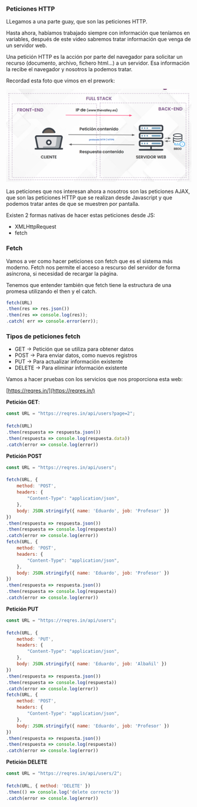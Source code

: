### Peticiones HTTP

LLegamos a una parte guay, que son las peticiones HTTP. 

Hasta ahora, habíamos trabajado siempre con información que teníamos en variables, después de este video sabremos tratar información que venga de un servidor web.

Una petición HTTP es la acción por parte del navegador para solicitar un recurso (documento, archivo, fichero html…) a un servidor. Esa información la recibe el navegador y nosotros la podemos tratar.

Recordad esta foto que vimos en el prework:

![http](recursos/Untitled%202.png)

Las peticiones que nos interesan ahora a nosotros son las peticiones AJAX, que son las peticiones HTTP que se realizan desde Javascript y que podemos tratar antes de que se muestren por pantalla. 

Existen 2 formas nativas de hacer estas peticiones desde JS:

- XMLHttpRequest
- fetch


### Fetch

Vamos a ver como hacer peticiones con fetch que es el sistema más moderno. Fetch nos permite el acceso a rescurso del servidor de forma asíncrona, si necesidad de recargar la página.

Tenemos que entender también que fetch tiene la estructura de una promesa utilizando el then y el catch.


```jsx
fetch(URL)
.then(res => res.json())
.then(res => console.log(res));
.catch( err => console.error(err));
```

### Tipos de peticiones fetch

- GET → Petición que se utiliza para obtener datos
- POST → Para enviar datos, como nuevos registros
- PUT → Para actualizar información existente
- DELETE → Para eliminar información existente

 

Vamos a hacer pruebas con los servicios que nos proporciona esta web:

[https://reqres.in/](https://reqres.in/)

**Petición GET**:


```jsx
const URL = "https://reqres.in/api/users?page=2";

fetch(URL)
.then(respuesta => respuesta.json())
.then(respuesta => console.log(respuesta.data))
.catch(error => console.log(error))
```


**Petición POST**


```jsx
const URL = "https://reqres.in/api/users";

fetch(URL, {
    method: 'POST',
    headers: {
        "Content-Type": "application/json",
    },
    body: JSON.stringify({ name: 'Eduardo', job: 'Profesor' })
})
.then(respuesta => respuesta.json())
.then(respuesta => console.log(respuesta))
.catch(error => console.log(error))
fetch(URL, {
    method: 'POST',
    headers: {
        "Content-Type": "application/json",
    },
    body: JSON.stringify({ name: 'Eduardo', job: 'Profesor' })
})
.then(respuesta => respuesta.json())
.then(respuesta => console.log(respuesta))
.catch(error => console.log(error))
```


**Petición PUT**


```jsx
const URL = "https://reqres.in/api/users";

fetch(URL, {
    method: 'PUT',
    headers: {
        "Content-Type": "application/json",
    },
    body: JSON.stringify({ name: 'Eduardo', job: 'Albañil' })
})
.then(respuesta => respuesta.json())
.then(respuesta => console.log(respuesta))
.catch(error => console.log(error))
fetch(URL, {
    method: 'POST',
    headers: {
        "Content-Type": "application/json",
    },
    body: JSON.stringify({ name: 'Eduardo', job: 'Profesor' })
})
.then(respuesta => respuesta.json())
.then(respuesta => console.log(respuesta))
.catch(error => console.log(error))
```


**Petición DELETE**


```jsx
const URL = "https://reqres.in/api/users/2";

fetch(URL, { method: 'DELETE' })
.then(() => console.log('delete correcto'))
.catch(error => console.log(error))
```
